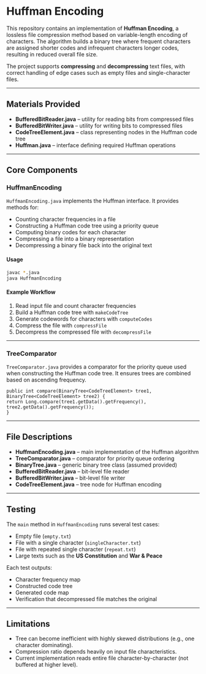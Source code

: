 # Huffman Encoding

This repository contains an implementation of **Huffman Encoding**, a lossless file compression method based on variable-length encoding of characters. The algorithm builds a binary tree where frequent characters are assigned shorter codes and infrequent characters longer codes, resulting in reduced overall file size.  

The project supports **compressing** and **decompressing** text files, with correct handling of edge cases such as empty files and single-character files.

---

## Materials Provided

- **BufferedBitReader.java** – utility for reading bits from compressed files  
- **BufferedBitWriter.java** – utility for writing bits to compressed files  
- **CodeTreeElement.java** – class representing nodes in the Huffman code tree  
- **Huffman.java** – interface defining required Huffman operations  

---

## Core Components

### HuffmanEncoding

`HuffmanEncoding.java` implements the Huffman interface. It provides methods for:  

- Counting character frequencies in a file  
- Constructing a Huffman code tree using a priority queue  
- Computing binary codes for each character  
- Compressing a file into a binary representation  
- Decompressing a binary file back into the original text  

#### Usage
```bash
javac *.java
java HuffmanEncoding
```

#### Example Workflow

1. Read input file and count character frequencies  
2. Build a Huffman code tree with `makeCodeTree`  
3. Generate codewords for characters with `computeCodes`  
4. Compress the file with `compressFile`  
5. Decompress the compressed file with `decompressFile`

---

### TreeComparator

`TreeComparator.java` provides a comparator for the priority queue used when constructing the Huffman code tree. It ensures trees are combined based on ascending frequency.

`public int compare(BinaryTree<CodeTreeElement> tree1, BinaryTree<CodeTreeElement> tree2) {`  
    `return Long.compare(tree1.getData().getFrequency(), tree2.getData().getFrequency());`  
`}`

---

## File Descriptions

* **HuffmanEncoding.java** – main implementation of the Huffman algorithm  
* **TreeComparator.java** – comparator for priority queue ordering  
* **BinaryTree.java** – generic binary tree class (assumed provided)  
* **BufferedBitReader.java** – bit-level file reader  
* **BufferedBitWriter.java** – bit-level file writer  
* **CodeTreeElement.java** – tree node for Huffman encoding

---

## Testing

The `main` method in `HuffmanEncoding` runs several test cases:

* Empty file (`empty.txt`)  
* File with a single character (`singleCharacter.txt`)  
* File with repeated single character (`repeat.txt`)  
* Large texts such as the **US Constitution** and **War & Peace**

Each test outputs:

* Character frequency map  
* Constructed code tree  
* Generated code map  
* Verification that decompressed file matches the original

---

## Limitations

* Tree can become inefficient with highly skewed distributions (e.g., one character dominating).  
* Compression ratio depends heavily on input file characteristics.  
* Current implementation reads entire file character-by-character (not buffered at higher level).

